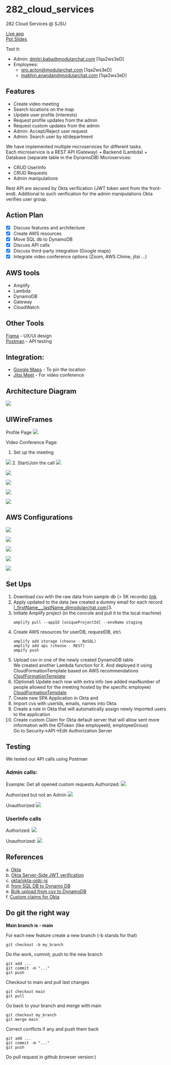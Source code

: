 # 282_cloud_services
282 Cloud Services @ SJSU


[Live app](https://main.d19l5z2jndlrkv.amplifyapp.com/) \
[Ppt Slides](https://docs.google.com/presentation/d/1S54imFJ32d3LmO44Qy7cnMpRGOg2ty82vl4iTOVMQ6g/edit?usp=sharing)


Test it:
* Admin: dmitri.baba@modularchat.com [1qa2ws3eD]
* Employees:
  * gro.acton@modularchat.com [1qa2ws3eD]
  * mabhin.anandan@modularchat.com [1qa2ws3eD]

## Features

- Create video meeting
- Search locations on the map
- Update user profile (interests)
- Request profile updates from the admin
- Request custom updates from the admin
- Admin: Accept/Reject user request
- Admin: Search user by id/department

We have implemented multiple microservices for different tasks.\
Each microservice is a REST API (Gateway) + Backend (Lambda) + Database (separate table in the DynamoDB)
Microservices:
* CRUD UserInfo
* CRUD Requests
* Admin manipulations

Rest API are secured by Okta verification (JWT token sent from the front-end).
Additional to such verification for the admin manipulations Okta verifies user group.

## Action Plan

- [x] Discuss features and architecture
- [x] Create AWS resources
- [x] Move SQL db to DynamoDB
- [x] Discuss API calls
- [x] Discuss third-party integration (Google maps)
- [x] Integrate video conference options (Zoom, AWS Chime, jitsi ...)

## AWS tools

* Amplify
* Lambda
* DynamoDB
* Gateway
* CloudWatch

## Other Tools

[Figma](https://www.figma.com/file/KocCuSXhC0QO1FjfDSotkc/Untitled?node-id=0%3A1) - UX/UI design \
[Postman](https://www.postman.com/) - API testing

## Integration:
* [Google Maps](https://developers.google.com/maps) - To pin the location
* [Jitsi Meet](https://meet.jit.si/) - For video conference

## Architecture Diagram

![](UIViews/Architecture.png)

## UIWireFrames
Profile Page
![](UIViews/ProfilePage.png)

Video Conference Page:
1. Set up the meeting

![](UIViews/VideoPage.png)
2. Start/Join the call
![](UIViews/VideoCall.png)

![](UIViews/Maps.png)

![](UIViews/AdminOverview.png)

![](UIViews/AdminHistory.png)

![](UIViews/AdminSearch.png)

## AWS Configurations

![](UIViews/Amplify.png)

![](UIViews/Gateway.png)

![](UIViews/Lambda.png)

![](UIViews/Dynamodb.png)

![](UIViews/CloudWatch.png)


## Set Ups

1. Download csv with the raw data from sample db (> 5K records) [link](https://github.com/datacharmer/test_db)
2. Apply updated to the data (we created a dummy email for each record [_firstName_._lastName_@modularchat.com]3.
3. Initiate Amplify project (in the concole and pull it to the local machine)
   ```
   amplify pull --appId [uniqueProjectId] --envName staging
   ```
3. Create AWS resources for userDB, requestDB, etc\
   ```
   amplify add storage (choose - NoSQL)
   amplify add api (choose - REST)
   ampify push
   ```
4. Upload csv in one of the newly created DynamoDB table\
   We created another Lambda function for it. And deployed it using CloudFormationTemplate based on AWS recommendations\
   [CloufFormationTemplate](CSVToDynamo.template)
5. (Optional) Update each row with extra info (we added maxNumber of people allowed for the meeting hosted by the specific employee)\
   [CloudFormationTemplate](UpdateEachRow.template)
6. Create new SPA Application in Okta and
7. Import cvs with userIds, emails, names into Okta
8. Create a rule in Okta that will automatically assign newly imported users to the application
9. Create custom Claim for Okta default server that will allow sent more information with the IDToken (like employeeId, employeeGrouo)\
   Go to Security->API->Edit Authorization Server

## Testing

We tested our API calls using Postman

### Admin calls:
Example: Get all opened custom requests
Authorized:
![](UIViews/Admin.png)

Authorized but not an Admin
![](UIViews/AdminNotAdmin.png)

Unauthorized
![](UIViews/AdminNotAuthorized.png)

### UserInfo calls
Authorized:
![](UIViews/RegularAuthorized.png)

Unauthorized:
![](UIViews/RegularUnauthorized.png)

## References

a. [Okta](https://developer.okta.com/code/react/okta_react_sign-in_widget/) \
b. [Okta Server-Side JWT verification](https://developer.okta.com/blog/2018/07/10/build-a-basic-crud-app-with-node-and-react) \
c. [okta/okta-oidc-js](https://github.com/okta/okta-oidc-js/tree/master/packages/jwt-verifier) \
d. [from SQL DB to Dynamo DB](https://aws.amazon.com/dms/?nc=bc&pg=pr) \
e. [Bulk upload from csv to DynamoDB](https://aws.amazon.com/blogs/database/implementing-bulk-csv-ingestion-to-amazon-dynamodb/) \
f. [Custom claims for Okta](https://support.okta.com/help/s/article/How-to-add-custom-attributes-of-user-profile-as-claims-in-token?language=en_US)

## Do git the right way

**Main branch is - main**

For each new feature create a new branch (-b stands for that)
```
git checkout -b my_branch
```

Do the work, commit, push to the new branch

```
git add ...
git commit -m "..."
git push
```

Checkout to main and pull last changes
```
git checkout main
git pull
```

Go back to your branch and merge with main
```
git checkout my_branch
git merge main
```
Correct conflicts if any and push them back
```
git add ...
git commit -m "..."
git push
```

Do pull request in github browser version:)
